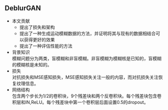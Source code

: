 ## DeblurGAN  
- 本文贡献  
  - 提出了损失和架构  
  - 提出了一种生成运动模糊数据的方法，并证明将其与现有的数据相结合可以获得更好的效果  
  - 提出了一种评估性能的方法
- 背景知识  
  模糊问题分为两类，盲模糊和非盲模糊。非盲模糊为模糊核是已知的，盲模糊的模糊核是未知的。
- 损失  
  对抗损失和MSE感知损失，MSE感知损失关注一般的内容，而对抗损失关注恢复纹理信息。  
- 网络结构  
  包含两个步长为1/2的卷积块，9个残差块和两个反卷积块。每个残差块包含卷积层和IN,ReLU。每个残差块中第一个卷积层后面设置0.5的dropout。
<!--stackedit_data:
eyJoaXN0b3J5IjpbMjYzNDAxNDA1LC0yMTAwNDU0Nzg3LC01Nj
AyMDkwMTEsLTEyODM2NzA3MzhdfQ==
-->